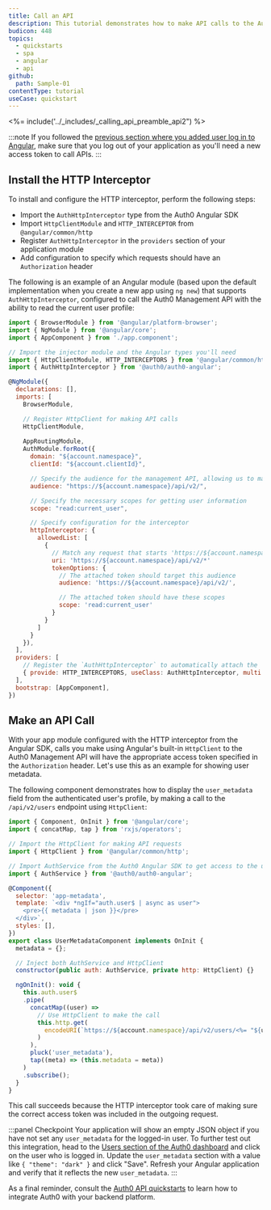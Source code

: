 ```yaml
---
title: Call an API
description: This tutorial demonstrates how to make API calls to the Auth0 Management API.
budicon: 448
topics:
  - quickstarts
  - spa
  - angular
  - api
github:
  path: Sample-01
contentType: tutorial
useCase: quickstart
---
```

<!-- markdownlint-disable MD002 MD034 MD041 -->

<%= include('../_includes/_calling_api_preamble_api2") %>

:::note
If you followed the [previous section where you added user log in to Angular](/quickstart/spa/angular-next#add-login-to-your-application), make sure that you log out of your application as you'll need a new access token to call APIs.
:::

## Install the HTTP Interceptor

To install and configure the HTTP interceptor, perform the following steps:

* Import the `AuthHttpInterceptor` type from the Auth0 Angular SDK
* Import `HttpClientModule` and `HTTP_INTERCEPTOR` from `@angular/common/http`
* Register `AuthHttpInterceptor` in the `providers` section of your application module
* Add configuration to specify which requests should have an `Authorization` header

The following is an example of an Angular module (based upon the default implementation when you create a new app using `ng new`) that supports `AuthHttpInterceptor`, configured to call the Auth0 Management API with the ability to read the current user profile:

```javascript
import { BrowserModule } from '@angular/platform-browser';
import { NgModule } from '@angular/core';
import { AppComponent } from './app.component';

// Import the injector module and the Angular types you'll need
import { HttpClientModule, HTTP_INTERCEPTORS } from '@angular/common/http';
import { AuthHttpInterceptor } from '@auth0/auth0-angular';

@NgModule({
  declarations: [],
  imports: [
    BrowserModule,

    // Register HttpClient for making API calls
    HttpClientModule,
    
    AppRoutingModule,
    AuthModule.forRoot({
      domain: "${account.namespace}",
      clientId: "${account.clientId}",

      // Specify the audience for the management API, allowing us to make API calls
      audience: "https://${account.namespace}/api/v2/",

      // Specify the necessary scopes for getting user information
      scope: "read:current_user",

      // Specify configuration for the interceptor              
      httpInterceptor: {
        allowedList: [
          {
            // Match any request that starts 'https://${account.namespace}/api/v2/' (note the asterisk)
            uri: 'https://${account.namespace}/api/v2/*'
            tokenOptions: {
              // The attached token should target this audience
              audience: 'https://${account.namespace}/api/v2/',

              // The attached token should have these scopes
              scope: 'read:current_user'
            }
          }
        ]
      }
    }),
  ],
  providers: [
    // Register the `AuthHttpInterceptor` to automatically attach the 'Authorization' header
    { provide: HTTP_INTERCEPTORS, useClass: AuthHttpInterceptor, multi: true },
  ],
  bootstrap: [AppComponent],
})
```

## Make an API Call

With your app module configured with the HTTP interceptor from the Angular SDK, calls you make using Angular's built-in `HttpClient` to the Auth0 Management API will have the appropriate access token specified in the `Authorization` header. Let's use this as an example for showing user metadata.

The following component demonstrates how to display the `user_metadata` field from the authenticated user's profile, by making a call to the `/api/v2/users` endpoint using `HttpClient`:

```js
import { Component, OnInit } from '@angular/core';
import { concatMap, tap } from 'rxjs/operators';

// Import the HttpClient for making API requests
import { HttpClient } from '@angular/common/http';

// Import AuthService from the Auth0 Angular SDK to get access to the user
import { AuthService } from '@auth0/auth0-angular';

@Component({
  selector: 'app-metadata',
  template: `<div *ngIf="auth.user$ | async as user">
    <pre>{{ metadata | json }}</pre>
  </div>`,
  styles: [],
})
export class UserMetadataComponent implements OnInit {
  metadata = {};

  // Inject both AuthService and HttpClient
  constructor(public auth: AuthService, private http: HttpClient) {}

  ngOnInit(): void {
    this.auth.user$
    .pipe(
      concatMap((user) =>
        // Use HttpClient to make the call
        this.http.get(
          encodeURI(`https://${account.namespace}/api/v2/users/<%= "${user.sub}" %>`)
        )
      ),
      pluck('user_metadata'),
      tap((meta) => (this.metadata = meta))
    )
    .subscribe();
  }
}
```

This call succeeds because the HTTP interceptor took care of making sure the correct access token was included in the outgoing request.

:::panel Checkpoint
Your application will show an empty JSON object if you have not set any `user_metadata` for the logged-in user. To further test out this integration, head to the [Users section of the Auth0 dashboard](https://manage.auth0.com/#/users) and click on the user who is logged in. Update the `user_metadata` section with a value like `{ "theme": "dark" }` and click "Save". Refresh your Angular application and verify that it reflects the new `user_metadata`. 
:::

As a final reminder, consult the [Auth0 API quickstarts](https://auth0.com/docs/quickstart/backend) to learn how to integrate Auth0 with your backend platform.
